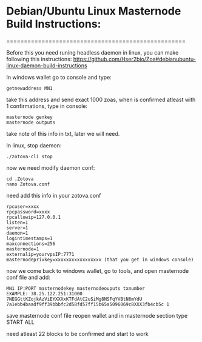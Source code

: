 
# Debian/Ubuntu Linux Masternode Build Instructions: 
===================================================

Before this you need runing headless daemon in linux, you can make following this instructions: https://github.com/Hser2bio/Zoa#debianubuntu-linux-daemon-build-instructions

In windows wallet go to console and type: 
```
getnewaddress MN1
```
take this address and send exact 1000 zoas, when is confirmed atleast with 1 confirmations, type in console:
```
masternode genkey 
masternode outputs
```
take note of this info in txt, later we will need. 

In linux, stop daemon:
```
./zotova-cli stop
```
now we need modify daemon conf:
```
cd .Zotova
nano Zotova.conf
```
need add this info in your zotova.conf
```
rpcuser=xxxx
rpcpassword=xxxx
rpcallowip=127.0.0.1
listen=1
server=1
daemon=1
logintimestamps=1
maxconnections=256
masternode=1
externalip=yourvpsIP:7771
masternodeprivkey=xxxxxxxxxxxxxxxxx (that you get in windows console)
```
now we come back to windows wallet, go to tools, and open masternode conf file and add:
```
MN1 IP:PORT masternodekey masternodeouputs txnumber
EXAMPLE: 38.25.122.251:31000 7NEGGttKZojkAzViEYXXXxKTFdAtC2uSiMg8NSFqYVBtN6mYdU 7a1ebb4baadf9ff39bbbfc2d58fd57ff15b65a5096069c8XXX3fb4cb5c 1
```
save masternode conf file reopen wallet and in masternode section type START ALL

need atleast 22 blocks to be confirmed and start to work



